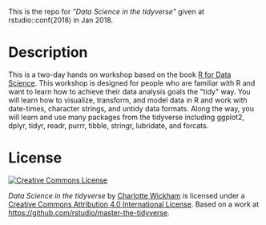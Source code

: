 This is the repo for *"Data Science in the tidyverse"* given at rstudio::conf(2018) in Jan 2018.

# Description

This is a two-day hands on workshop based on the book [R for Data Science](http://r4ds.had.co.nz/). This workshop is designed for people who are familiar with R and want to learn how to achieve their data analysis goals the "tidy" way. You will learn how to visualize, transform, and model data in R and work with date-times, character strings, and untidy data formats. Along the way, you will learn and use many packages from the tidyverse including ggplot2, dplyr, tidyr, readr, purrr, tibble, stringr, lubridate, and forcats.

# License

<a rel="license" href="http://creativecommons.org/licenses/by/4.0/"><img alt="Creative Commons License" style="border-width:0" src="https://i.creativecommons.org/l/by/4.0/88x31.png" /></a>

<span xmlns:dct="http://purl.org/dc/terms/" property="dct:title">*Data Science in the tidyverse*</span> by <a xmlns:cc="http://creativecommons.org/ns#" href="https://github.com/cwickham/data-science-in-the-tidyverse" property="cc:attributionName" rel="cc:attributionURL">Charlotte Wickham</a> is licensed under a <a rel="license" href="http://creativecommons.org/licenses/by/4.0/">Creative Commons Attribution 4.0 International License</a>.  Based on a work at <a xmlns:dct="http://purl.org/dc/terms/" href="https://github.com/rstudio/master-the-tidyverse" rel="dct:source">https://github.com/rstudio/master-the-tidyverse</a>.
